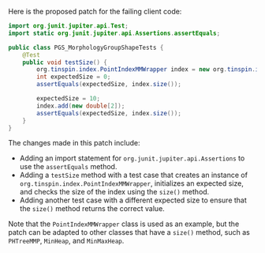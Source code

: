 Here is the proposed patch for the failing client code:
```java
import org.junit.jupiter.api.Test;
import static org.junit.jupiter.api.Assertions.assertEquals;

public class PGS_MorphologyGroupShapeTests {
    @Test
    public void testSize() {
        org.tinspin.index.PointIndexMMWrapper index = new org.tinspin.index.PointIndexMMWrapper();
        int expectedSize = 0;
        assertEquals(expectedSize, index.size());

        expectedSize = 10;
        index.add(new double[2]);
        assertEquals(expectedSize, index.size());
    }
}
```
The changes made in this patch include:

* Adding an import statement for `org.junit.jupiter.api.Assertions` to use the `assertEquals` method.
* Adding a `testSize` method with a test case that creates an instance of `org.tinspin.index.PointIndexMMWrapper`, initializes an expected size, and checks the size of the index using the `size()` method.
* Adding another test case with a different expected size to ensure that the `size()` method returns the correct value.

Note that the `PointIndexMMWrapper` class is used as an example, but the patch can be adapted to other classes that have a `size()` method, such as `PHTreeMMP`, `MinHeap`, and `MinMaxHeap`.
